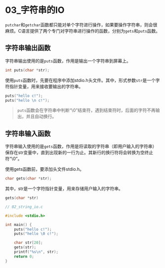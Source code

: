 # 03_字符串的IO

`putchar`和`getchar`函数都只能对单个字符进行操作，如果要操作字符串，则会很麻烦。C语言提供了两个专门对字符串进行操作的函数，分别为`gets`和`puts`函数。

## 字符串输出函数

字符串输出使用的是`puts`函数，作用是输出一个字符串到屏幕上。

```C
int puts(char *str);
```

使用`puts`函数时，先要在程序中添加stdio.h头文件。其中，形式参数`str`是一个字符指针变量，用来接收要输出的字符串。

```C
puts("hello c!");
puts("hello \n c!");
```

> `puts`函数会在字符串中判断“\0”结束符，遇到结束符时，后面的字符不再输出，并且自动换行。

## 字符串输入函数

字符串输入使用的是`gets`函数，作用是将读取的字符串（即用户输入的字符串）保存在str变量中，直到出现新的一行为止。其新行的换行符将会转换为空终止符“\0”。

使用gets函数前，要添加头文件stdio.h。

```C
char gets(char *str);
```

其中，str是一个字符指针变量，用来存储用户输入的字符串。

```C
gets(char *str)
```

```c
// 02_string_io.c

#include <stdio.h>

int main() {
    puts("hello c!");
    puts("hello \0 c!");

    char str[20];
    gets(str);
    printf("%s\n", str);
    return 0;
}
```

